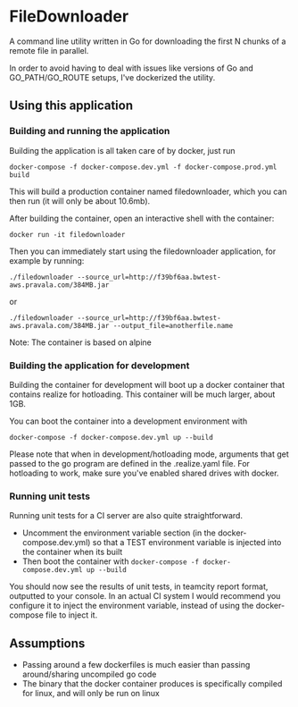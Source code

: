 # FileDownloader
A command line utility written in Go for downloading the first N chunks of a remote file in parallel. 

In order to avoid having to deal with issues like versions of Go and GO_PATH/GO_ROUTE setups, I've dockerized the utility.

## Using this application

### Building and running the application

Building the application is all taken care of by docker, just run

`docker-compose -f docker-compose.dev.yml -f docker-compose.prod.yml build`

This will build a production container named filedownloader, which you can then run (it will only be about 10.6mb).

After building the container, open an interactive shell with the container:

`docker run -it filedownloader`

Then you can immediately start using the filedownloader application, for example by running:

`./filedownloader --source_url=http://f39bf6aa.bwtest-aws.pravala.com/384MB.jar`

or

`./filedownloader --source_url=http://f39bf6aa.bwtest-aws.pravala.com/384MB.jar --output_file=anotherfile.name`

Note: The container is based on alpine

### Building the application for development

Building the container for development will boot up a docker container that contains realize for hotloading. This container will be much larger, about 1GB.

You can boot the container into a development environment with

`docker-compose -f docker-compose.dev.yml up --build`

Please note that when in development/hotloading mode, arguments that get passed to the go program are defined in the .realize.yaml file. For hotloading to work, make sure you've enabled shared drives with docker.

### Running unit tests

Running unit tests for a CI server are also quite straightforward. 
- Uncomment the environment variable section (in the docker-compose.dev.yml) so that a TEST environment variable is injected into the container when its built
- Then boot the container with `docker-compose -f docker-compose.dev.yml up --build`

You should now see the results of unit tests, in teamcity report format, outputted to your console. In an actual CI system I would recommend you configure it to inject the environment variable, instead of using the docker-compose file to inject it.


## Assumptions
- Passing around a few dockerfiles is much easier than passing around/sharing uncompiled go code
- The binary that the docker container produces is specifically compiled for linux, and will only be run on linux
